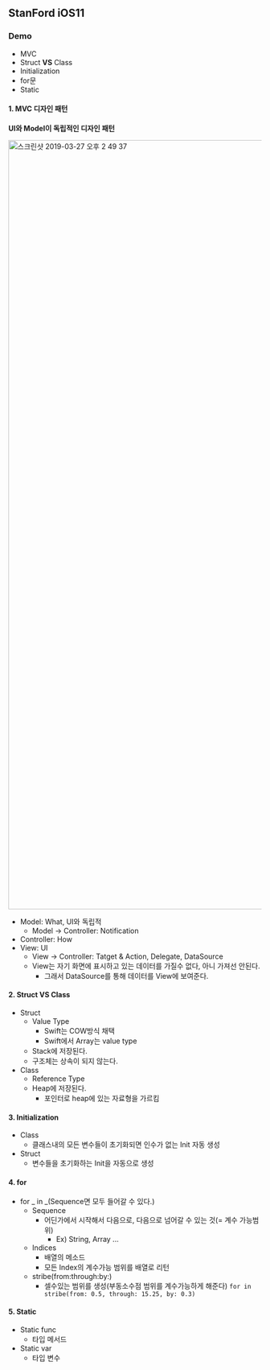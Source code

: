 ## StanFord iOS11

### Demo

- MVC
- Struct **VS** Class
- Initialization
- for문
- Static



#### 1. MVC 디자인 패턴

**UI와 Model이 독립적인 디자인 패턴**

<img width="1529" alt="스크린샷 2019-03-27 오후 2 49 37" src="https://user-images.githubusercontent.com/37703727/55067326-da6d8980-50c2-11e9-962e-a51bf27b5c85.png">


- Model: What, UI와 독립적
  - Model -> Controller: Notification
- Controller: How
- View: UI
  - View -> Controller: Tatget & Action, Delegate, DataSource
  - View는 자기 화면에 표시하고 있는 데이터를 가질수 없다, 아니 가져선 안된다.
    - 그래서 DataSource를 통해 데이터를 View에 보여준다.



#### 2. Struct VS Class

- Struct
  - Value Type
    - Swift는 COW방식 채택
    - Swift에서 Array는 value type
  - Stack에 저장된다.
  - 구조체는 상속이 되지 않는다.
- Class
  - Reference Type
  - Heap에 저장된다.
    - 포인터로 heap에 있는 자료형을 가르킴

#### 3. Initialization

- Class
  - 클래스내의 모든 변수들이 초기화되면 인수가 없는 Init 자동 생성
- Struct
  - 변수들을 초기화하는 Init을 자동으로 생성

#### 4. for

- for _ in _(Sequence면 모두 들어갈 수 있다.)
  - Sequence
    - 어딘가에서 시작해서 다음으로, 다음으로 넘어갈 수 있는 것(= 계수 가능범위)
      - Ex) String, Array ...
  - Indices
    - 배열의 메소드
    - 모든 Index의 계수가능 범위를 배열로 리턴
  -  stribe(from:through:by:)
      - 셀수있는 범위를 생성(부동소수점 범위를 계수가능하게 해준다) 
    `for in stribe(from: 0.5, through: 15.25, by: 0.3)`
    
#### 5. Static

- Static func
  - 타입 메서드
- Static var
  - 타입 변수

